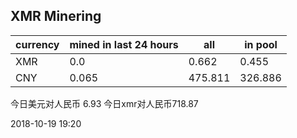 ## XMR Minering

|currency|mined in last 24 hours|all|in pool|
|---|---|---|---|
|XMR|0.0|0.662|0.455|
|CNY|0.065|475.811|326.886|

今日美元对人民币 6.93	今日xmr对人民币718.87


2018-10-19 19:20